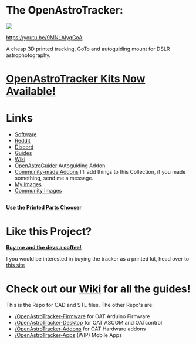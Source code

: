 # The OpenAstroTracker:

![](https://i.imgur.com/5ENuuHv.jpg)

https://youtu.be/9MNLAIyqGoA

A cheap 3D printed tracking, GoTo and autoguiding mount for DSLR astrophotography.

# [OpenAstroTracker Kits Now Available!](https://shop.openastrotech.com/products/openastrotracker-diy-kit)

# Links
 - [Software](https://github.com/OpenAstroTech/OpenAstroTracker/releases)
 - [Reddit](https://www.reddit.com/r/OpenAstroTech/)
 - [Discord](https://discord.gg/TmEfSNaBnB)
 - [Guides](https://www.reddit.com/r/OpenAstroTech/comments/gc4pmr/all_current_guides/)
 - [Wiki](https://wiki.openastrotech.com/)
 - [OpenAstroGuider](https://www.thingiverse.com/thing:4181640) Autoguiding Addon
 - [Community-made Addons](https://www.thingiverse.com/openastrotech/collections/things-for-the-openastrotracker) I'll add things to this Collection, if you made something, send me a message.
 - [My Images](https://www.instagram.com/fabianuehleke/)
 - [Community Images](https://www.flickr.com/groups/14697674@N24/)

##

**Use the [Printed Parts Chooser](https://docs.google.com/spreadsheets/d/1uDw7Jag2HRKztMPO7b06qFRg1eezGeb0IxJh84-QEao/edit?usp=sharing)**


# Like this Project?
**[Buy me and the devs a coffee!](https://paypal.me/pools/c/8vUJtTMosw)**


I you would be interested in buying the tracker as a printed kit, head over to [this site](https://openastrotech.com/products/)

##

# Check out our [Wiki](https://wiki.openastrotech.com/) for all the guides!



This is the Repo for CAD and STL files. The other Repo's are:
 - [/OpenAstroTracker-Firmware](https://github.com/OpenAstroTech/OpenAstroTracker-Firmware) for OAT Arduino Firmware
 - [/OpenAstroTracker-Desktop](https://github.com/OpenAstroTech/OpenAstroTracker-Desktop) for OAT ASCOM and OATcontrol
 - [/OpenAstroTracker-Addons](https://github.com/OpenAstroTech/OpenAstroTracker-Addons) for OAT Hardware addons 
 - [/OpenAstroTracker-Apps](https://github.com/OpenAstroTech/OpenAstroTracker-Apps) (WIP) Mobile Apps